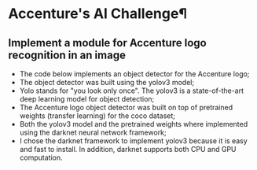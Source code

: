 
# Accenture's AI Challenge¶
## Implement a module for Accenture logo recognition in an image
- The code below implements an object detector for the Accenture logo;
- The object detector was built using the yolov3 model;
- Yolo stands for "you look only once". The yolov3 is a state-of-the-art deep learning model for object detection;
- The Accenture logo object detector was built on top of pretrained weights (transfer learning) for the coco dataset;
- Both the yolov3 model and the pretrained weights where implemented using the darknet neural network framework;
- I chose the darknet framework to implement yolov3 because it is easy and fast to install. In addition, darknet supports both CPU and GPU computation.
